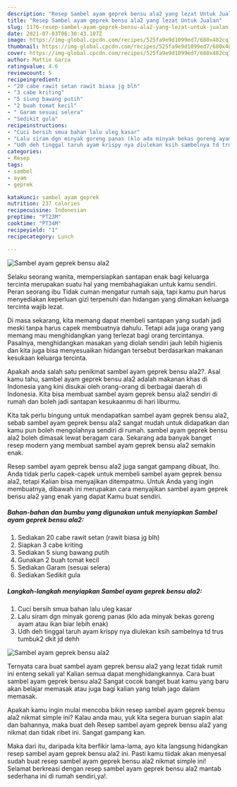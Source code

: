 ```yaml
---
description: "Resep Sambel ayam geprek bensu ala2 yang lezat Untuk Jualan"
title: "Resep Sambel ayam geprek bensu ala2 yang lezat Untuk Jualan"
slug: 1176-resep-sambel-ayam-geprek-bensu-ala2-yang-lezat-untuk-jualan
date: 2021-07-03T06:30:43.187Z
image: https://img-global.cpcdn.com/recipes/525fa9e9d1099ed7/680x482cq70/sambel-ayam-geprek-bensu-ala2-foto-resep-utama.jpg
thumbnail: https://img-global.cpcdn.com/recipes/525fa9e9d1099ed7/680x482cq70/sambel-ayam-geprek-bensu-ala2-foto-resep-utama.jpg
cover: https://img-global.cpcdn.com/recipes/525fa9e9d1099ed7/680x482cq70/sambel-ayam-geprek-bensu-ala2-foto-resep-utama.jpg
author: Mattie Garza
ratingvalue: 4.6
reviewcount: 5
recipeingredient:
- "20 cabe rawit setan rawit biasa jg blh"
- "3 cabe kriting"
- "5 siung bawang putih"
- "2 buah tomat kecil"
- " Garam sesuai selera"
- "Sedikit gula"
recipeinstructions:
- "Cuci bersih smua bahan lalu uleg kasar"
- "Lalu siram dgn minyak goreng panas (klo ada minyak bekas goreng ayam atau ikan biar lebih enak)"
- "Udh deh tinggal taruh ayam krispy nya diulekan ksih sambelnya td trus tumbuk2 dkit jd dehh"
categories:
- Resep
tags:
- sambel
- ayam
- geprek

katakunci: sambel ayam geprek 
nutrition: 237 calories
recipecuisine: Indonesian
preptime: "PT23M"
cooktime: "PT34M"
recipeyield: "1"
recipecategory: Lunch

---
```



![Sambel ayam geprek bensu ala2](https://img-global.cpcdn.com/recipes/525fa9e9d1099ed7/680x482cq70/sambel-ayam-geprek-bensu-ala2-foto-resep-utama.jpg)

Selaku seorang wanita, mempersiapkan santapan enak bagi keluarga tercinta merupakan suatu hal yang membahagiakan untuk kamu sendiri. Peran seorang ibu Tidak cuman mengatur rumah saja, tapi kamu pun harus menyediakan keperluan gizi terpenuhi dan hidangan yang dimakan keluarga tercinta wajib lezat.

Di masa  sekarang, kita memang dapat membeli santapan yang sudah jadi meski tanpa harus capek membuatnya dahulu. Tetapi ada juga orang yang memang mau menghidangkan yang terlezat bagi orang tercintanya. Pasalnya, menghidangkan masakan yang diolah sendiri jauh lebih higienis dan kita juga bisa menyesuaikan hidangan tersebut berdasarkan makanan kesukaan keluarga tercinta. 



Apakah anda salah satu penikmat sambel ayam geprek bensu ala2?. Asal kamu tahu, sambel ayam geprek bensu ala2 adalah makanan khas di Indonesia yang kini disukai oleh orang-orang di berbagai daerah di Indonesia. Kita bisa membuat sambel ayam geprek bensu ala2 sendiri di rumah dan boleh jadi santapan kesukaanmu di hari liburmu.

Kita tak perlu bingung untuk mendapatkan sambel ayam geprek bensu ala2, sebab sambel ayam geprek bensu ala2 sangat mudah untuk didapatkan dan kamu pun boleh mengolahnya sendiri di rumah. sambel ayam geprek bensu ala2 boleh dimasak lewat beragam cara. Sekarang ada banyak banget resep modern yang membuat sambel ayam geprek bensu ala2 semakin enak.

Resep sambel ayam geprek bensu ala2 juga sangat gampang dibuat, lho. Anda tidak perlu capek-capek untuk membeli sambel ayam geprek bensu ala2, tetapi Kalian bisa menyajikan ditempatmu. Untuk Anda yang ingin membuatnya, dibawah ini merupakan cara menyajikan sambel ayam geprek bensu ala2 yang enak yang dapat Kamu buat sendiri.

<!--inarticleads1-->

##### Bahan-bahan dan bumbu yang digunakan untuk menyiapkan Sambel ayam geprek bensu ala2:

1. Sediakan 20 cabe rawit setan (rawit biasa jg blh)
1. Siapkan 3 cabe kriting
1. Sediakan 5 siung bawang putih
1. Gunakan 2 buah tomat kecil
1. Sediakan  Garam (sesuai selera)
1. Sediakan Sedikit gula




<!--inarticleads2-->

##### Langkah-langkah menyiapkan Sambel ayam geprek bensu ala2:

1. Cuci bersih smua bahan lalu uleg kasar
1. Lalu siram dgn minyak goreng panas (klo ada minyak bekas goreng ayam atau ikan biar lebih enak)
1. Udh deh tinggal taruh ayam krispy nya diulekan ksih sambelnya td trus tumbuk2 dkit jd dehh
<img src="https://img-global.cpcdn.com/steps/7c82cade6530baa6/160x128cq70/sambel-ayam-geprek-bensu-ala2-langkah-memasak-3-foto.jpg" alt="Sambel ayam geprek bensu ala2">



Ternyata cara buat sambel ayam geprek bensu ala2 yang lezat tidak rumit ini enteng sekali ya! Kalian semua dapat menghidangkannya. Cara buat sambel ayam geprek bensu ala2 Sangat cocok banget buat kamu yang baru akan belajar memasak atau juga bagi kalian yang telah jago dalam memasak.

Apakah kamu ingin mulai mencoba bikin resep sambel ayam geprek bensu ala2 nikmat simple ini? Kalau anda mau, yuk kita segera buruan siapin alat dan bahannya, maka buat deh Resep sambel ayam geprek bensu ala2 yang nikmat dan tidak ribet ini. Sangat gampang kan. 

Maka dari itu, daripada kita berfikir lama-lama, ayo kita langsung hidangkan resep sambel ayam geprek bensu ala2 ini. Pasti kamu tiidak akan menyesal sudah buat resep sambel ayam geprek bensu ala2 nikmat simple ini! Selamat berkreasi dengan resep sambel ayam geprek bensu ala2 mantab sederhana ini di rumah sendiri,ya!.

